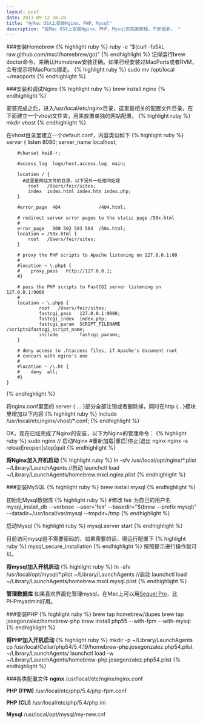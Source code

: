 ```yaml
---
layout: post
date: 2013-09-12 16:20
title: "在Mac OSX上安装Nginx、PHP、Mysql"
description: "在Mac OSX上安装Nginx、PHP、Mysql的完美教程，不断更新。 " 
---
```


###安装Homebrew
{% highlight ruby %}
 ruby -e "$(curl -fsSkL raw.github.com/mxcl/homebrew/go)"
{% endhighlight %}
记得运行brew doctor命令，来确认Homebrew安装正确。如果已经安装过MacPorts或者RVM，会有提示将MacPorts挪走。
{% highlight ruby %}
sudo mv /opt/local ~/macports
{% endhighlight %}


###安装和调试Nginx
{% highlight ruby %}
brew install nginx
{% endhighlight %}

安装完成之后，进入/usr/local/etc/nginx目录，这里是相关的配置文件目录。在下面建立一个vhost文件夹，用来放置单独的网站配置。
{% highlight ruby %}
mkdir vhost
{% endhighlight %}

在vhost目录里建立一个default.conf，内容类似如下
{% highlight ruby %}
    server {
        listen       8080;
        server_name  localhost;

        #charset koi8-r;

        #access_log  logs/host.access.log  main;

        location / {
          #这里是网站文件的目录，以下另外一处相同处理
            root   /Users/feir/sites; 
            index  index.html index.htm index.php;
        }

        #error_page  404              /404.html;

        # redirect server error pages to the static page /50x.html
        #
        error_page   500 502 503 504  /50x.html;
        location = /50x.html {
            root   /Users/feir/sites;
        }

        # proxy the PHP scripts to Apache listening on 127.0.0.1:80
        #
        #location ~ \.php$ {
        #    proxy_pass   http://127.0.0.1;
        #}

        # pass the PHP scripts to FastCGI server listening on 127.0.0.1:9000
        #
        location ~ \.php$ {
                root   /Users/feir/sites;
                fastcgi_pass   127.0.0.1:9000;
                fastcgi_index  index.php;
                fastcgi_param  SCRIPT_FILENAME  /scripts$fastcgi_script_name;
                include        fastcgi_params;
        }

        # deny access to .htaccess files, if Apache's document root
        # concurs with nginx's one
        #
        #location ~ /\.ht {
        #    deny  all;
        #}
    }
{% endhighlight %}

将nginx.conf里面的 server { ... }部分全部注销或者删除掉，同时在http {...}模块里增加以下内容
{% highlight ruby %}
include /usr/local/etc/nginx/vhost/*.conf;
{% endhighlight %}

OK，现在已经完成了Nginx的安装，以下为Nginx的管理命令：
{% highlight ruby %}
sudo nginx // 启动Nginx
#重新加载|重启|停止|退出 nginx
nginx -s reload|reopen|stop|quit
{% endhighlight %}

**将Nginx加入开机启动**
{% highlight ruby %}
ln -sfv /usr/local/opt/nginx/*.plist ~/Library/LaunchAgents
//启动
launchctl load ~/Library/LaunchAgents/homebrew.mxcl.nginx.plist
{% endhighlight %}

###安装MySQL
{% highlight ruby %}
brew install mysql
{% endhighlight %}

初始化Mysql数据库
{% highlight ruby %}
#修改 feir 为自己的用户名
mysql_install_db --verbose --user='feir' --basedir="$(brew --prefix mysql)" --datadir=/usr/local/var/mysql --tmpdir=/tmp
{% endhighlight %}

启动Mysql
{% highlight ruby %}
mysql.server start
{% endhighlight %}

目前访问mysql是不需要密码的，如果需要的话，得运行配置下
{% highlight ruby %}
mysql_secure_installation
{% endhighlight %}
按照提示进行操作就可以。

**将mysql加入开机启动**
{% highlight ruby %}
ln -sfv /usr/local/opt/mysql/*.plist ~/Library/LaunchAgents
//启动
launchctl load ~/Library/LaunchAgents/homebrew.mxcl.mysql.plist
{% endhighlight %}

**管理数据库**
如果喜欢界面化管理mysql，在Mac上可以用[Sequel Pro](http://www.sequelpro.com)，比PHPmyadmin好用。

###安装PHP
{% highlight ruby %}
brew tap homebrew/dupes
brew tap josegonzalez/homebrew-php
brew install php55 --with-fpm --with-mysql
{% endhighlight %}

**将PHP加入开机启动**
{% highlight ruby %}
mkdir -p ~/Library/LaunchAgents
cp /usr/local/Cellar/php54/5.4.19/homebrew-php.josegonzalez.php54.plist ~/Library/LaunchAgents/
launchctl load -w ~/Library/LaunchAgents/homebrew-php.josegonzalez.php54.plist
{% endhighlight %}

###各类配置文件
**nginx**
/usr/local/etc/nginx/nginx.conf

**PHP (FPM)**
/usr/local/etc/php/5.4/php-fpm.conf

**PHP (CLI)**
/usr/local/etc/php/5.4/php.ini

**Mysql**
/usr/local/opt/mysql/my-new.cnf







